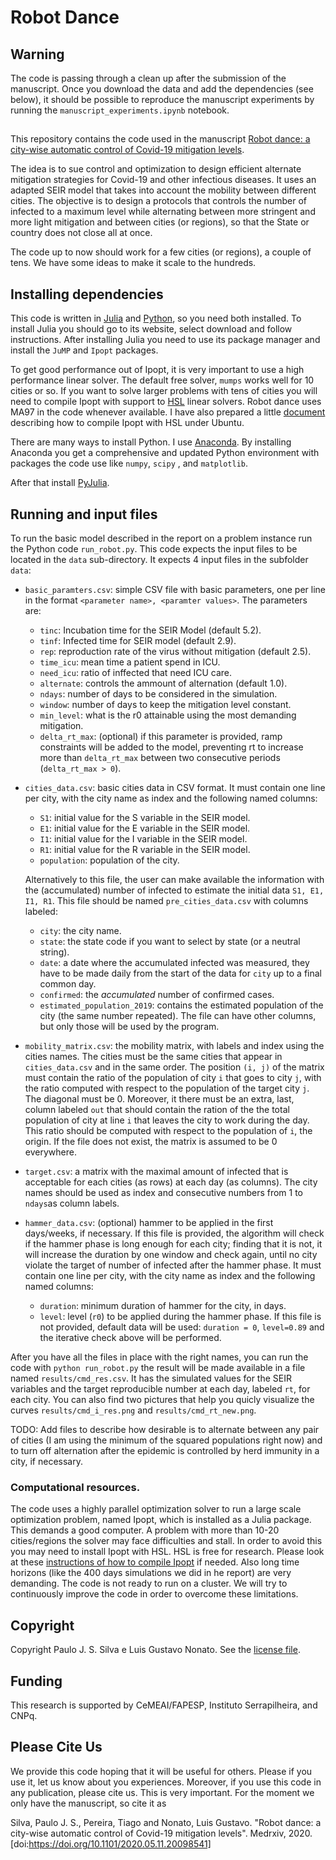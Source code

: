 # Robot Dance

## Warning

The code is passing through a clean up after the submission of the manuscript.
Once you download the data and add the dependencies (see below), it should be
possible to reproduce the manuscript experiments by running the
`manuscript_experiments.ipynb` notebook.

##

This repository contains the code used in the manuscript 
[Robot dance: a city-wise automatic control of Covid-19 mitigation levels](https://www.medrxiv.org/content/10.1101/2020.05.11.20098541v1).

The idea is to sue control and optimization to design efficient alternate mitigation
strategies for Covid-19 and other infectious diseases. It uses an adapted SEIR model that
takes into account the mobility between different cities. The objective is to design a
protocols that controls the number of infected to a maximum level while alternating between
more stringent and more light mitigation and between cities (or regions), so that the State
or country does not close all at once.

The code up to now should work for a few cities (or regions), a couple of tens. We have
some ideas to make it scale to the hundreds.

## Installing dependencies

This code is written in [Julia](https://www.julialang.org) and
[Python](https://www.python.org), so you need both installed. To install Julia you should
go to its website, select download and follow instructions. After installing Julia you need
to use its package manager and install the `JuMP` and `Ipopt` packages. 

To get good performance out of Ipopt, it is very important to use a high performance linear
solver. The default free solver, `mumps` works well for 10 cities or so. If you want to
solve larger problems with tens of cities you will need to compile Ipopt with support to
[HSL](http://www.hsl.rl.ac.uk) linear solvers. Robot dance uses MA97 in the code whenever
available. I have also prepared a little [document](compiling_ipopt.md) describing how to
compile Ipopt with HSL under Ubuntu.

There are many ways to install Python. I use
[Anaconda](https://www.anaconda.com/products/individual). By installing Anaconda you get a
comprehensive and updated Python environment with packages the code use like `numpy`,
`scipy` , and `matplotlib`.

After that install [PyJulia](https://github.com/JuliaPy/pyjulia).

## Running and input files

To run the basic model described in the report on a problem instance run the Python code
`run_robot.py`. This code expects the input files to be located in the `data` sub-directory.
It expects 4 input files in the subfolder `data`:

* `basic_paramters.csv`: simple CSV file with basic parameters, one per line in the format
  `<parameter name>, <paramter values>`. The parameters are:
    * `tinc`: Incubation time for the SEIR Model (default 5.2).
    * `tinf`: Infected time for SEIR model (default 2.9).
    * `rep`: reproduction rate of the virus without mitigation (default 2.5).
    * `time_icu`: mean time a patient spend in ICU.
    * `need_icu`: ratio of inffected that need ICU care.
    * `alternate`: controls the ammount of alternation (default 1.0).
    * `ndays`: number of days to be considered in the simulation.
    * `window`: number of days to keep the mitigation level constant.
    * `min_level`: what is the r0 attainable using the most demanding mitigation.
    * `delta_rt_max`: (optional) if this parameter is provided, ramp constraints will be added to the model, preventing rt to increase more than `delta_rt_max` between two consecutive periods (`delta_rt_max > 0`).

* `cities_data.csv`: basic cities data in CSV format. It must contain one line per city,
  with the city name as index and the following named columns:
    * `S1`: initial value for the S variable in the SEIR model.
    * `E1`: initial value for the E variable in the SEIR model.
    * `I1`: initial value for the I variable in the SEIR model.
    * `R1`: initial value for the R variable in the SEIR model.
    * `population`: population of the city. 
    
  Alternatively to this file, the user can make available the information with the
  (accumulated) number of infected to estimate the initial data `S1, E1, I1, R1`. This file
  should be named `pre_cities_data.csv` with columns labeled:
    * `city`: the city name. 
    * `state`: the state code if you want to select by state (or a neutral string).
    * `date`: a date where the accumulated infected was measured, they have to be made 
       daily from the start of the data for `city` up to a final common day. 
    * `confirmed`: the *accumulated* number of confirmed cases.
    * `estimated_population_2019`: contains the estimated population of the city (the
       same number repeated). 
  The file can have other columns, but only those will be used by the program.

* `mobility_matrix.csv`: the mobility matrix, with labels and index using the cities names.
  The cities must be the same cities that appear in `cities_data.csv` and in the same
  order. The position `(i, j)` of the matrix must contain the ratio of the population of
  city `i` that goes to city `j`, with the ratio computed with respect to the population of
  the target city `j`. The diagonal must be 0. Moreover, it there must be an extra, last,
  column labeled `out` that should contain the ration of the the total population of city
  at line `i` that leaves the city to work during the day. This ratio should be computed
  with respect to the population of `i`, the origin. If the file does not exist, the matrix
  is assumed to be 0 everywhere.

* `target.csv`: a matrix with the maximal amount of infected that is acceptable for each
  cities (as rows) at each day (as columns). The city names should be used as index and
  consecutive numbers from 1 to `ndays`as column labels. 

* `hammer_data.csv`: (optional) hammer to be applied in the first days/weeks, if necessary.
  If this file is provided, the algorithm will check if the hammer phase is long enough for
  each city; finding that it is not, it will increase the duration by one window and check
  again, until no city violate the target of number of infected after the hammer phase. It
  must contain one line per city, with the city name as index and the following named
  columns:
    * `duration`: minimum duration of hammer for the city, in days.
    * `level`: level (`r0`) to be applied during the hammer phase. 
If this file is not provided, default data will be used: `duration = 0`, `level=0.89` and
the iterative check above will be performed.

After you have all the files in place with the right names, you can run the code with
`python run_robot.py` the result will be made available in a file named
`results/cmd_res.csv`. It has the simulated values for the SEIR variables and the target
reproducible number at each day, labeled `rt`, for each city. You can also find two
pictures that help you quicly visualize the curves `results/cmd_i_res.png` and
`results/cmd_rt_new.png`.

TODO: Add files to describe how desirable is to alternate between any pair of cities (I am
using the minimum of the squared populations right now) and to turn off alternation after
the epidemic is controlled by herd immunity in a city, if necessary.

### Computational resources.

The code uses a highly parallel optimization solver to run a large scale optimization
problem, named Ipopt, which is installed as a Julia package. This demands a good computer.
A problem with more than 10-20 cities/regions the solver may face difficulties and stall.
In order to avoid this you may need to install Ipopt with HSL. HSL is free for research.
Please look at these [instructions of how to compile Ipopt](compiling_ipopt.md) if needed.
Also long time horizons (like the 400 days simulations we did in he report) are very
demanding. The code is not ready to run on a cluster. We will try to continuously improve
the code in order to overcome these limitations.

## Copyright 

Copyright Paulo J. S. Silva e Luis Gustavo Nonato. See the [license file](LICENSE.md).

## Funding

This research is supported by CeMEAI/FAPESP, Instituto Serrapilheira, and CNPq.

## Please Cite Us

We provide this code hoping that it will be useful for others. Please if you use it, let us
know about you experiences. Moreover, if you use this code in any publication, please cite
us. This is very important. For the moment we only have the manuscript, so cite it as

Silva, Paulo J. S., Pereira, Tiago and Nonato, Luis Gustavo. "Robot dance: a city-wise
automatic control of Covid-19 mitigation levels". Medrxiv, 2020.
[doi:https://doi.org/10.1101/2020.05.11.20098541]

